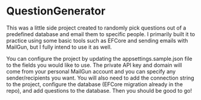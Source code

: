 # QuestionGenerator

This was a little side project created to randomly pick questions out of a predefined database and email them to specific people. I primarily built it to practice using some basic tools such as EFCore and sending emails with MailGun, but I fully intend to use it as well.

You can configure the project by updating the appsettings.sample.json file to the fields you would like to use. The private API key and domain will come from your personal MailGun account and you can specify any sender/recipients you want. You will also need to add the connection string to the project, configure the database (EFCore migration already in the repo), and add questions to the database. Then you should be good to go!
